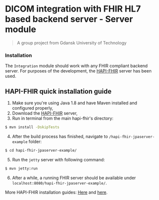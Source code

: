 # DICOM integration with FHIR HL7 based backend server - Server module
> A group project from Gdansk University of Technology

### Installation
The `Integration` module should work with any FHIR compliant backend server. For purposes of the development, the   [HAPI-FHIR](https://github.com/jamesagnew/hapi-fhir) server has been used.

## HAPI-FHIR quick installation guide
1. Make sure you're using Java 1.8 and have Maven installed and configured properly,
2. Download the [HAPI-FHIR](https://github.com/jamesagnew/hapi-fhir) server,
3. Run in terminal from the main hapi-fhir's directory:

```sh
$ mvn install -DskipTests
```

4. After the build process has finished, navigate to `/hapi-fhir-jpaserver-example` folder:

```sh
$ cd hapi-fhir-jpaserver-example/
```

5. Run the `jetty` server with following command:

```sh
$ mvn jetty:run
```

6. After a while, a running FHIR server should be available under `localhost:8080/hapi-fhir-jpaserver-example/`.

More HAPI-FHIR installation guides:
[Here](http://hapifhir.io/doc_jpa.html) and [here](https://www.openhealthhub.org/t/howto-build-a-health-database-and-fhir-api-server-in-15-mins-using-open-source/155).